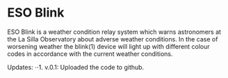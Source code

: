 # ESO Blink

ESO Blink is a weather condition relay system which warns astronomers at the La Silla Observatory about adverse weather conditions. In the case of worsening weather the blink(1) device will light up with different colour codes in accordance with the current weather conditions.

Updates:
⋅⋅1. v.0.1:
Uploaded the code to github.

